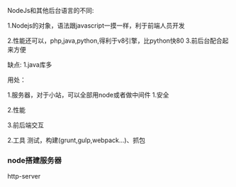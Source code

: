 NodeJs和其他后台语言的不同:

1.Nodejs的对象，语法跟javascript一摸一样，利于前端人员开发

2.性能还可以，php,java,python,得利于v8引擎，比python快80
3.前后台配合起来方便

缺点:
1.java库多

用处：

1.服务器，对于小站，可以全部用node或者做中间件
  1.安全

  2.性能

  3.前后端交互

2.工具
  测试，构建(grunt,gulp,webpack...)、抓包

### node搭建服务器

http-server